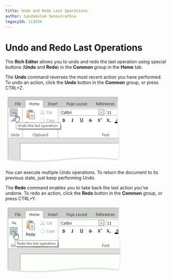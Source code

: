 ```yaml
---
title: Undo and Redo Last Operations
author: Sandakelum Senevirathna
legacyId: 113834
---
```

# Undo and Redo Last Operations
The **Rich Editor** allows you to undo and redo the last operation using special buttons (**Undo** and **Redo**) in the **Common** group in the **Home** tab.

The **Undo** command reverses the most recent action you have performed. To undo an action, click the **Undo** button in the **Common** group, or press CTRL+Z.

![EUD_ASPxRichEdit_Home_Undo](../../../images/img117796.png)

You can execute multiple Undo operations. To return the document to its previous state, just keep performing Undo.

The **Redo** command enables you to take back the last action you've undone. To redo an action, click the **Redo** button in the **Common** group, or press CTRL+Y.

![EUD_ASPxRichEdit_Home_Redo](../../../images/img117797.png)